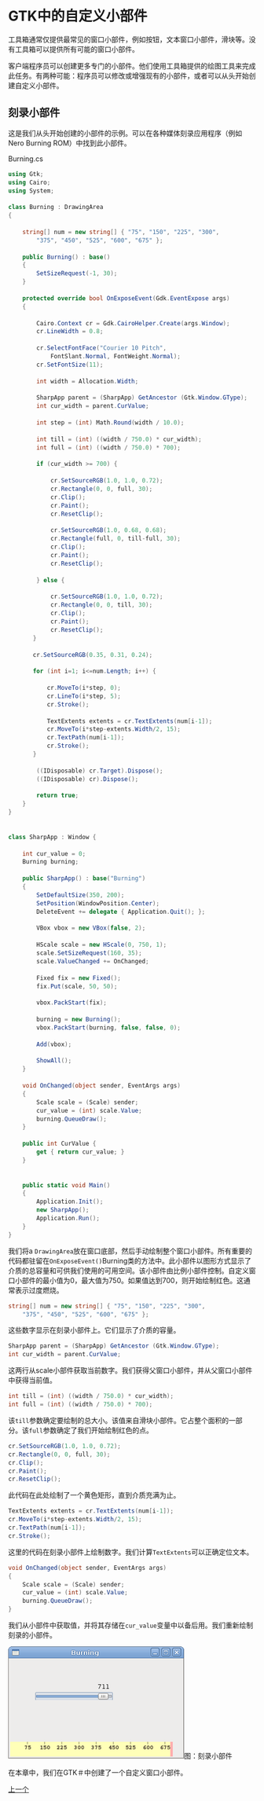 # GTK中的自定义小部件

工具箱通常仅提供最常见的窗口小部件，例如按钮，文本窗口小部件，滑块等。没有工具箱可以提供所有可能的窗口小部件。

客户端程序员可以创建更多专门的小部件。他们使用工具箱提供的绘图工具来完成此任务。有两种可能：程序员可以修改或增强现有的小部件，或者可以从头开始创建自定义小部件。

## 刻录小部件

这是我们从头开始创建的小部件的示例。可以在各种媒体刻录应用程序（例如Nero Burning ROM）中找到此小部件。

Burning.cs

```csharp
using Gtk;
using Cairo;
using System;

class Burning : DrawingArea
{

    string[] num = new string[] { "75", "150", "225", "300", 
        "375", "450", "525", "600", "675" };

    public Burning() : base()
    {
        SetSizeRequest(-1, 30);
    }

    protected override bool OnExposeEvent(Gdk.EventExpose args)
    {

        Cairo.Context cr = Gdk.CairoHelper.Create(args.Window);
        cr.LineWidth = 0.8;

        cr.SelectFontFace("Courier 10 Pitch", 
            FontSlant.Normal, FontWeight.Normal);
        cr.SetFontSize(11);

        int width = Allocation.Width;

        SharpApp parent = (SharpApp) GetAncestor (Gtk.Window.GType);        
        int cur_width = parent.CurValue;

        int step = (int) Math.Round(width / 10.0);

        int till = (int) ((width / 750.0) * cur_width);
        int full = (int) ((width / 750.0) * 700);

        if (cur_width >= 700) {

            cr.SetSourceRGB(1.0, 1.0, 0.72);
            cr.Rectangle(0, 0, full, 30);
            cr.Clip();
            cr.Paint();
            cr.ResetClip();

            cr.SetSourceRGB(1.0, 0.68, 0.68);
            cr.Rectangle(full, 0, till-full, 30);    
            cr.Clip();
            cr.Paint();
            cr.ResetClip();

        } else { 

            cr.SetSourceRGB(1.0, 1.0, 0.72);
            cr.Rectangle(0, 0, till, 30);
            cr.Clip();
            cr.Paint();
            cr.ResetClip();
       }  

       cr.SetSourceRGB(0.35, 0.31, 0.24);

       for (int i=1; i<=num.Length; i++) {

           cr.MoveTo(i*step, 0);
           cr.LineTo(i*step, 5);    
           cr.Stroke();

           TextExtents extents = cr.TextExtents(num[i-1]);
           cr.MoveTo(i*step-extents.Width/2, 15);
           cr.TextPath(num[i-1]);
           cr.Stroke();
       }

        ((IDisposable) cr.Target).Dispose();                                      
        ((IDisposable) cr).Dispose();

        return true;
    }
}


class SharpApp : Window {

    int cur_value = 0;
    Burning burning;

    public SharpApp() : base("Burning")
    {
        SetDefaultSize(350, 200);
        SetPosition(WindowPosition.Center);
        DeleteEvent += delegate { Application.Quit(); };

        VBox vbox = new VBox(false, 2);

        HScale scale = new HScale(0, 750, 1);
        scale.SetSizeRequest(160, 35);
        scale.ValueChanged += OnChanged;

        Fixed fix = new Fixed();
        fix.Put(scale, 50, 50);

        vbox.PackStart(fix);

        burning = new Burning();
        vbox.PackStart(burning, false, false, 0);

        Add(vbox);

        ShowAll();
    }

    void OnChanged(object sender, EventArgs args)
    {
        Scale scale = (Scale) sender;
        cur_value = (int) scale.Value;
        burning.QueueDraw();
    }

    public int CurValue {
        get { return cur_value; }
    }


    public static void Main()
    {
        Application.Init();
        new SharpApp();
        Application.Run();
    }
}
```

我们将a `DrawingArea`放在窗口底部，然后手动绘制整个窗口小部件。所有重要的代码都驻留在`OnExposeEvent()`Burning类的方法中。此小部件以图形方式显示了介质的总容量和可供我们使用的可用空间。该小部件由比例小部件控制。自定义窗口小部件的最小值为0，最大值为750。如果值达到700，则开始绘制红色。这通常表示过度燃烧。

```csharp
string[] num = new string[] { "75", "150", "225", "300", 
    "375", "450", "525", "600", "675" };
```

这些数字显示在刻录小部件上。它们显示了介质的容量。

```csharp
SharpApp parent = (SharpApp) GetAncestor (Gtk.Window.GType);        
int cur_width = parent.CurValue;
```

这两行从scale小部件获取当前数字。我们获得父窗口小部件，并从父窗口小部件中获得当前值。

```csharp
int till = (int) ((width / 750.0) * cur_width);
int full = (int) ((width / 750.0) * 700);
```

该`till`参数确定要绘制的总大小。该值来自滑块小部件。它占整个面积的一部分。该`full`参数确定了我们开始绘制红色的点。

```csharp
cr.SetSourceRGB(1.0, 1.0, 0.72);
cr.Rectangle(0, 0, full, 30);
cr.Clip();
cr.Paint();
cr.ResetClip();
```

此代码在此处绘制了一个黄色矩形，直到介质充满为止。

```csharp
TextExtents extents = cr.TextExtents(num[i-1]);
cr.MoveTo(i*step-extents.Width/2, 15);
cr.TextPath(num[i-1]);
cr.Stroke();
```

这里的代码在刻录小部件上绘制数字。我们计算`TextExtents`可以正确定位文本。

```csharp
void OnChanged(object sender, EventArgs args)
{
    Scale scale = (Scale) sender;
    cur_value = (int) scale.Value;
    burning.QueueDraw();
}
```

我们从小部件中获取值，并将其存储在`cur_value`变量中以备后用。我们重新绘制刻录的小部件。

![刻录小部件](../assets/burning.png)图：刻录小部件

在本章中，我们在GTK＃中创建了一个自定义窗口小部件。

[上一个](./drawingII.md)